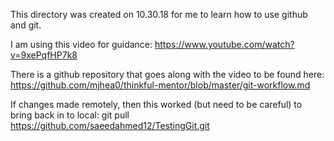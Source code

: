 This directory was created on 10.30.18 for me to learn how to use github and git.

I am using this video for guidance:
https://www.youtube.com/watch?v=9xePqfHP7k8


There is a github repository that goes along with the video to be found here:
https://github.com/mjhea0/thinkful-mentor/blob/master/git-workflow.md

If changes made remotely, then this worked (but need to be careful) to bring back in to local:
git pull https://github.com/saeedahmed12/TestingGit.git




